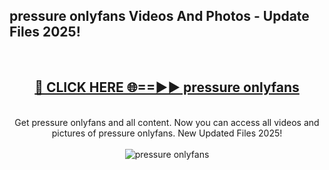 <h2>pressure onlyfans Videos And Photos - Update Files 2025!</h2>
<br>
<div align="center">
<h2><a href="https://linkcuts.com/hfmhzwbr" rel="nofollow">🔴 CLICK HERE 🌐==►► pressure onlyfans</a></h2>
<br>
Get pressure onlyfans and all content. Now you can access all videos and pictures of pressure onlyfans. New Updated Files 2025!
<br>
<br>
<a href="https://linkcuts.com/hfmhzwbr" rel="nofollow" data-target="animated-image.originalLink"><img src="https://i.ibb.co.com/WyWwxjT/player-gif2.gif" alt="pressure onlyfans" style="max-width: 100%; display: inline-block;" data-target="animated-image.originalImage"></a>
</div>
<br>